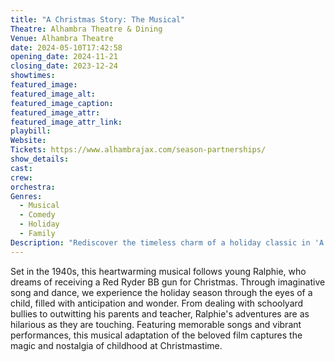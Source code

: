 ```yaml
---
title: "A Christmas Story: The Musical"
Theatre: Alhambra Theatre & Dining
Venue: Alhambra Theatre
date: 2024-05-10T17:42:58
opening_date: 2024-11-21
closing_date: 2023-12-24
showtimes:
featured_image: 
featured_image_alt: 
featured_image_caption: 
featured_image_attr: 
featured_image_attr_link: 
playbill:
Website: 
Tickets: https://www.alhambrajax.com/season-partnerships/
show_details: 
cast:
crew:
orchestra:
Genres:
  - Musical
  - Comedy
  - Holiday
  - Family
Description: "Rediscover the timeless charm of a holiday classic in 'A Christmas Story: The Musical.' Journey through Ralphie Parker’s whimsical and wintry quest for the perfect Christmas gift."
---
```

Set in the 1940s, this heartwarming musical follows young Ralphie, who dreams of receiving a Red Ryder BB gun for Christmas. Through imaginative song and dance, we experience the holiday season through the eyes of a child, filled with anticipation and wonder. From dealing with schoolyard bullies to outwitting his parents and teacher, Ralphie's adventures are as hilarious as they are touching. Featuring memorable songs and vibrant performances, this musical adaptation of the beloved film captures the magic and nostalgia of childhood at Christmastime.